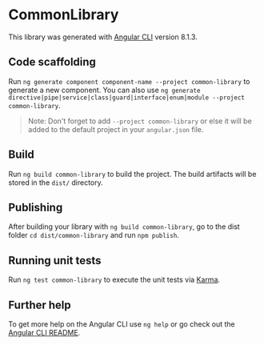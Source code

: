 # CommonLibrary

This library was generated with [Angular CLI](https://github.com/angular/angular-cli) version 8.1.3.

## Code scaffolding

Run `ng generate component component-name --project common-library` to generate a new component. You can also use `ng generate directive|pipe|service|class|guard|interface|enum|module --project common-library`.
> Note: Don't forget to add `--project common-library` or else it will be added to the default project in your `angular.json` file. 

## Build

Run `ng build common-library` to build the project. The build artifacts will be stored in the `dist/` directory.

## Publishing

After building your library with `ng build common-library`, go to the dist folder `cd dist/common-library` and run `npm publish`.

## Running unit tests

Run `ng test common-library` to execute the unit tests via [Karma](https://karma-runner.github.io).

## Further help

To get more help on the Angular CLI use `ng help` or go check out the [Angular CLI README](https://github.com/angular/angular-cli/blob/master/README.md).

